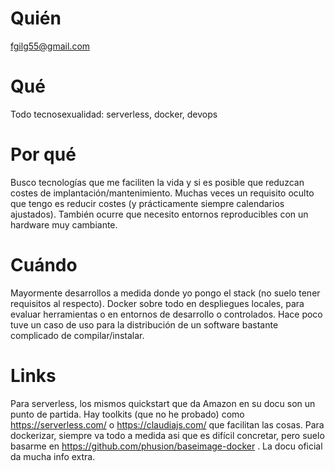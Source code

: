 # Quién
fgilg55@gmail.com

# Qué
Todo tecnosexualidad: serverless, docker, devops

# Por qué
Busco tecnologías que me faciliten la vida y si es posible que reduzcan costes de implantación/mantenimiento. Muchas veces un requisito oculto que tengo es reducir costes (y prácticamente siempre calendarios ajustados). También ocurre que necesito entornos reproducibles con un hardware muy cambiante.

# Cuándo
Mayormente desarrollos a medida donde yo pongo el stack (no suelo tener requisitos al respecto). Docker sobre todo en despliegues locales, para evaluar herramientas o en entornos de desarrollo o controlados. Hace poco tuve un caso de uso para la distribución de un software bastante complicado de compilar/instalar.

# Links
Para serverless, los mismos quickstart que da Amazon en su docu son un punto de partida. Hay toolkits (que no he probado) como https://serverless.com/ o https://claudiajs.com/ que facilitan las cosas. Para dockerizar, siempre va todo a medida asi que es difícil concretar, pero suelo basarme en https://github.com/phusion/baseimage-docker . La docu oficial da mucha info extra.
